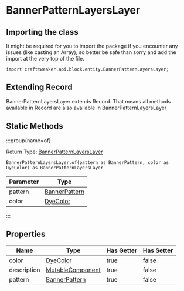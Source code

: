 # BannerPatternLayersLayer

## Importing the class

It might be required for you to import the package if you encounter any issues (like casting an Array), so better be safe than sorry and add the import at the very top of the file.
```zenscript
import crafttweaker.api.block.entity.BannerPatternLayersLayer;
```


## Extending Record

BannerPatternLayersLayer extends Record. That means all methods available in Record are also available in BannerPatternLayersLayer

## Static Methods

:::group{name=of}

Return Type: [BannerPatternLayersLayer](/vanilla/api/block/entity/BannerPatternLayersLayer)

```zenscript
BannerPatternLayersLayer.of(pattern as BannerPattern, color as DyeColor) as BannerPatternLayersLayer
```

| Parameter |                           Type                           |
|-----------|----------------------------------------------------------|
| pattern   | [BannerPattern](/vanilla/api/block/entity/BannerPattern) |
| color     | [DyeColor](/vanilla/api/item/component/DyeColor)         |


:::

## Properties

|    Name     |                           Type                           | Has Getter | Has Setter |
|-------------|----------------------------------------------------------|------------|------------|
| color       | [DyeColor](/vanilla/api/item/component/DyeColor)         | true       | false      |
| description | [MutableComponent](/vanilla/api/text/MutableComponent)   | true       | false      |
| pattern     | [BannerPattern](/vanilla/api/block/entity/BannerPattern) | true       | false      |

